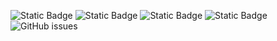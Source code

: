 ![Static Badge](https://img.shields.io/badge/blacklists-60-000000) ![Static Badge](https://img.shields.io/badge/blacklisted-3101021-cc0000) ![Static Badge](https://img.shields.io/badge/whitelisted-2244-00CC00) ![Static Badge](https://img.shields.io/badge/streaming_blacklist-28107-000000) ![GitHub issues](https://img.shields.io/github/issues/fabriziosalmi/blacklists)
